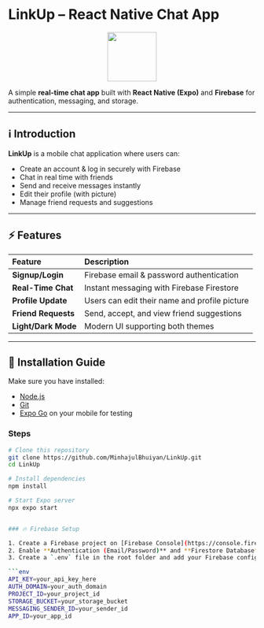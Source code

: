 # LinkUp – React Native Chat App  

<p align="center">
  <img src="https://user-images.githubusercontent.com/62745858/229376399-edede393-f1e7-4e91-8c68-d76510ece76f.png" width="100">
</p>

A simple **real-time chat app** built with **React Native (Expo)** and **Firebase** for authentication, messaging, and storage.  

---

## ℹ️ Introduction  

**LinkUp** is a mobile chat application where users can:  
- Create an account & log in securely with Firebase  
- Chat in real time with friends  
- Send and receive messages instantly  
- Edit their profile (with picture)  
- Manage friend requests and suggestions  

---

## ⚡ Features  

| Feature             | Description                                                                 |
| :------------------ | :-------------------------------------------------------------------------- |
| **Signup/Login**    | Firebase email & password authentication                                    |
| **Real-Time Chat**  | Instant messaging with Firebase Firestore                                   |
| **Profile Update**  | Users can edit their name and profile picture                               |
| **Friend Requests** | Send, accept, and view friend suggestions                                   |
| **Light/Dark Mode** | Modern UI supporting both themes                                            |

---

## 💾 Installation Guide  

Make sure you have installed:  
- [Node.js](https://nodejs.org/)  
- [Git](https://git-scm.com/)  
- [Expo Go](https://expo.dev/go) on your mobile for testing  

### Steps  

```bash
# Clone this repository
git clone https://github.com/MinhajulBhuiyan/LinkUp.git
cd LinkUp

# Install dependencies
npm install

# Start Expo server
npx expo start


### 🔥 Firebase Setup  

1. Create a Firebase project on [Firebase Console](https://console.firebase.google.com/).  
2. Enable **Authentication (Email/Password)** and **Firestore Database**.  
3. Create a `.env` file in the root folder and add your Firebase config:  

```env
API_KEY=your_api_key_here  
AUTH_DOMAIN=your_auth_domain  
PROJECT_ID=your_project_id  
STORAGE_BUCKET=your_storage_bucket  
MESSAGING_SENDER_ID=your_sender_id  
APP_ID=your_app_id  

